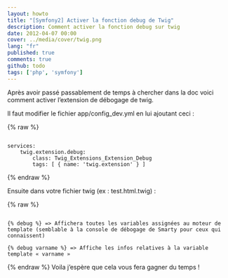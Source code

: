 ```yaml
---
layout: howto
title: "[Symfony2] Activer la fonction debug de Twig"
description: Comment activer la fonction debug sur twig
date: 2012-04-07 00:00
cover: ../media/cover/twig.png
lang: "fr"
published: true
comments: true
github: todo
tags: ['php', 'symfony']
---
```


Après avoir passé passablement de temps à chercher dans la doc voici comment activer l’extension de débogage de twig.

Il faut modifier le fichier app/config_dev.yml en lui ajoutant ceci :

{% raw %}
<pre><code>
services:
    twig.extension.debug:
        class: Twig_Extensions_Extension_Debug
        tags: [ { name: 'twig.extension' } ]
</code></pre>
{% endraw %}

Ensuite dans votre fichier twig (ex : test.html.twig) :

{% raw %}
<pre><code>
{% debug %} => Affichera toutes les variables assignées au moteur de template (semblable à la console de débogage de Smarty pour ceux qui connaissent)

{% debug varname %} => Affiche les infos relatives à la variable template « varname »
</code></pre>
{% endraw %}
Voila j’espère que cela vous fera gagner du temps !